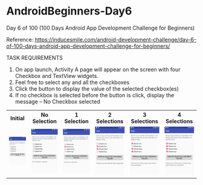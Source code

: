 # AndroidBeginners-Day6
Day 6 of 100 (100 Days Android App Development Challenge for Beginners)

Reference: https://inducesmile.com/android-development-challenge/day-6-of-100-days-android-app-development-challenge-for-beginners/

TASK REQUIREMENTS

1. On app launch, Activity A page will appear on the screen with four Checkbox and TextView widgets.
2. Feel free to select any and all the checkboxes
3. Click the button to display the value of the selected checkbox(es)
4. If no checkbox is selected before the button is click, display the message – No Checkbox selected

<table>
  <tr>
    <th>Initial</th>
    <th>No Selection</th>
    <th>1 Selection</th>
    <th>2 Selections</th>
    <th>3 Selections</th>
    <th>4 Selections</th>
  </tr>
  <tr>
    <td><img src="https://github.com/camelawsc/AndroidBeginners-Day6/blob/master/screenshot/initial.png" width="200"></td>
    <td><img src="https://github.com/camelawsc/AndroidBeginners-Day6/blob/master/screenshot/no_selection.png" width="200"></td>
    <td><img src="https://github.com/camelawsc/AndroidBeginners-Day6/blob/master/screenshot/1_selection.png" width="200"></td>
    <td><img src="https://github.com/camelawsc/AndroidBeginners-Day6/blob/master/screenshot/2_selection.png" width="200"></td>
    <td><img src="https://github.com/camelawsc/AndroidBeginners-Day6/blob/master/screenshot/3_selection.png" width="200"></td>
    <td><img src="https://github.com/camelawsc/AndroidBeginners-Day6/blob/master/screenshot/4_selection.png" width="200"></td>
  </tr>
</table>
